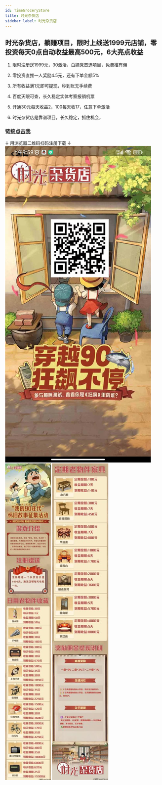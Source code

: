 ```yaml
---
id: TimeGroceryStore
title: 时光杂货店
sidebar_label: 时光杂货店
---
```

## 时光杂货店，躺赚项目，限时上线送1999元店铺，零投资每天0点自动收益最高500元，6大亮点收益

1. 限时注册送1999元，30激活，白嫖党首选项目，免费推有佣

2. 零投资直推一人奖励4.5元，还有下单金额5%

3. 所有收益满1元即可提现，秒到账无手续费

4. 百度天眼可查，长久稳定实体考察报销机票

5. 开通30元每天收益2，100每天收17，任意下单激活

6. 时光杂货店是靠谱项目，长久稳定，抓住机会，


### 链接[点击我](http://tg1.hengchang2024.cn/?id=2717)

↓ 用浏览器二维码扫码注册下载 ↓
![](./img/时光杂货店/二维码.jpg)
![](./img/时光杂货店/玩法.jpg)
![](./img/时光杂货店/玩法2.jpg)





